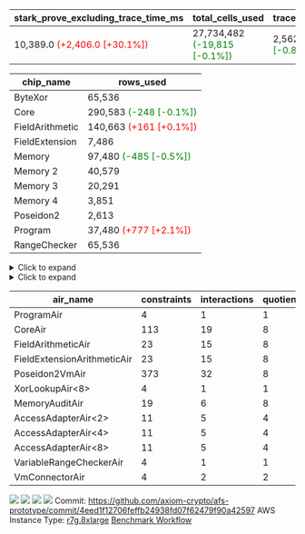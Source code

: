 | stark_prove_excluding_trace_time_ms | total_cells_used | trace_gen_time_ms | verify_program_compile_ms |
| --- | --- | --- | --- |
| 10,389.0 <span style="color: red">(+2,406.0 [+30.1%])</span> | 27,734,482 <span style="color: green">(-19,815 [-0.1%])</span> | 2,562.0 <span style="color: green">(-21.0 [-0.8%])</span> | 35.0 <span style="color: red">(+1.0 [+2.9%])</span> |

| chip_name | rows_used |
| --- | --- |
| ByteXor | 65,536 |
| Core | 290,583 <span style="color: green">(-248 [-0.1%])</span> |
| FieldArithmetic | 140,663 <span style="color: red">(+161 [+0.1%])</span> |
| FieldExtension | 7,486 |
| Memory | 97,480 <span style="color: green">(-485 [-0.5%])</span> |
| Memory 2 | 40,579 |
| Memory 3 | 20,291 |
| Memory 4 | 3,851 |
| Poseidon2 | 2,613 |
| Program | 37,480 <span style="color: red">(+777 [+2.1%])</span> |
| RangeChecker | 65,536 |

<details>
<summary>Click to expand</summary>

| dsl_ir | opcode | frequency |
| --- | --- | --- |
|  | JAL | 1 |
|  | STOREW | 2 |
| AddE | FE4ADD | 1,630 |
| AddEFFI | LOADW | 128 |
| AddEFFI | STOREW | 384 |
| AddEI | ADD | 5,664 |
| AddFI | ADD | 2,837 <span style="color: green">(-6 [-0.2%])</span> |
| AddV | ADD | 1,815 <span style="color: red">(+7 [+0.4%])</span> |
| AddVI | ADD | 35,364 <span style="color: red">(+132 [+0.4%])</span> |
| Alloc | ADD | 13,011 <span style="color: red">(+7 [+0.1%])</span> |
| Alloc | LOADW | 13,011 <span style="color: red">(+7 [+0.1%])</span> |
| Alloc | MUL | 8,979 <span style="color: red">(+7 [+0.1%])</span> |
| AssertEqE | BNE | 404 |
| AssertEqEI | BNE | 4 |
| AssertEqF | BNE | 4,901 |
| AssertEqV | BNE | 3,540 <span style="color: red">(+5 [+0.1%])</span> |
| AssertEqVI | BNE | 20 <span style="color: green">(-12 [-37.5%])</span> |
| CycleTrackerEnd | CT_END | 3,807 |
| CycleTrackerStart | CT_START | 3,807 |
| DivE | BBE4DIV | 1,202 |
| DivEIN | BBE4DIV | 1 |
| DivEIN | STOREW | 4 |
| DivFIN | DIV | 3 |
| For | ADD | 34,831 <span style="color: red">(+13 [+0.0%])</span> |
| For | BNE | 44,214 <span style="color: red">(+29 [+0.1%])</span> |
| For | JAL | 9,383 <span style="color: red">(+16 [+0.2%])</span> |
| For | LOADW | 700 |
| For | STOREW | 8,683 <span style="color: red">(+16 [+0.2%])</span> |
| Halt | TERMINATE | 1 |
| HintBitsF | HINT_BITS | 101 |
| HintInputVec | HINT_INPUT | 4,032 |
| IfEq | BNE | 722 |
| IfEqI | BNE | 11,289 <span style="color: red">(+6 [+0.1%])</span> |
| IfEqI | JAL | 1,829 <span style="color: green">(-295 [-13.9%])</span> |
| IfNe | BEQ | 2,129 |
| IfNe | JAL | 7 |
| IfNeI | BEQ | 603 <span style="color: red">(+2 [+0.3%])</span> |
| ImmE | STOREW | 2,008 |
| ImmF | STOREW | 7,036 |
| ImmV | STOREW | 12,751 <span style="color: green">(-91 [-0.7%])</span> |
| LoadE | LOADW | 4,836 |
| LoadE | LOADW2 | 14,000 |
| LoadF | LOADW | 13,252 <span style="color: green">(-248 [-1.8%])</span> |
| LoadF | LOADW2 | 3,096 <span style="color: red">(+11 [+0.4%])</span> |
| LoadV | LOADW | 8,800 <span style="color: red">(+54 [+0.6%])</span> |
| LoadV | LOADW2 | 19,451 <span style="color: red">(+239 [+1.2%])</span> |
| MulE | BBE4MUL | 3,418 |
| MulEF | MUL | 1,608 |
| MulEI | BBE4MUL | 33 |
| MulEI | STOREW | 132 |
| MulF | MUL | 2,204 |
| MulFI | MUL | 1 |
| MulV | MUL | 3,131 |
| MulVI | MUL | 2,604 |
| Poseidon2CompressBabyBear | COMP_POS2 | 2,000 |
| Poseidon2PermuteBabyBear | PERM_POS2 | 613 |
| StoreE | STOREW | 32,012 |
| StoreE | STOREW2 | 4,816 |
| StoreF | STOREW | 6,484 <span style="color: green">(-12 [-0.2%])</span> |
| StoreF | STOREW2 | 3,962 <span style="color: red">(+10 [+0.3%])</span> |
| StoreHintWord | ADD | 19,708 |
| StoreHintWord | SHINTW | 26,871 |
| StoreV | STOREW | 1,462 <span style="color: green">(-37 [-2.5%])</span> |
| StoreV | STOREW2 | 11,093 <span style="color: red">(+52 [+0.5%])</span> |
| SubE | FE4SUB | 1,202 |
| SubEF | LOADW | 4,815 |
| SubEF | SUB | 1,605 |
| SubEI | ADD | 8 |
| SubV | SUB | 3,101 <span style="color: red">(+1 [+0.0%])</span> |
| SubVI | SUB | 3,789 |
| SubVIN | SUB | 400 |

</details>

<details>
<summary>Click to expand</summary>

| air_name | dsl_ir | opcode | cells_used |
| --- | --- | --- | --- |
| Audit |  | JAL | 19 |
| CoreAir |  | JAL | 66 |
| Audit |  | STOREW | 38 |
| CoreAir |  | STOREW | 132 |
| AccessAdapter<2> | AddE | FE4ADD | 24,882 |
| AccessAdapter<4> | AddE | FE4ADD | 14,703 |
| Audit | AddE | FE4ADD | 1,368 <span style="color: green">(-76 [-5.3%])</span> |
| FieldExtensionArithmeticAir | AddE | FE4ADD | 66,830 |
| AccessAdapter<2> | AddEFFI | LOADW | 132 |
| AccessAdapter<4> | AddEFFI | LOADW | 156 |
| Audit | AddEFFI | LOADW | 304 |
| CoreAir | AddEFFI | LOADW | 8,448 |
| AccessAdapter<2> | AddEFFI | STOREW | 132 |
| Audit | AddEFFI | STOREW | 912 |
| CoreAir | AddEFFI | STOREW | 25,344 |
| AccessAdapter<2> | AddEI | ADD | 24,244 |
| AccessAdapter<4> | AddEI | ADD | 14,326 |
| Audit | AddEI | ADD | 760 |
| FieldArithmeticAir | AddEI | ADD | 175,584 |
| Audit | AddFI | ADD | 418 <span style="color: green">(-209 [-33.3%])</span> |
| FieldArithmeticAir | AddFI | ADD | 87,947 <span style="color: green">(-186 [-0.2%])</span> |
| Audit | AddV | ADD | 57 <span style="color: red">(+38 [+200.0%])</span> |
| FieldArithmeticAir | AddV | ADD | 56,265 <span style="color: red">(+217 [+0.4%])</span> |
| Audit | AddVI | ADD | 61,294 <span style="color: green">(-190 [-0.3%])</span> |
| FieldArithmeticAir | AddVI | ADD | 1,096,284 <span style="color: red">(+4,092 [+0.4%])</span> |
| FieldArithmeticAir | Alloc | ADD | 403,341 <span style="color: red">(+217 [+0.1%])</span> |
| Audit | Alloc | LOADW | 3,135 <span style="color: green">(-95 [-2.9%])</span> |
| CoreAir | Alloc | LOADW | 858,726 <span style="color: red">(+462 [+0.1%])</span> |
| AccessAdapter<2> | Alloc | MUL | 22 |
| AccessAdapter<4> | Alloc | MUL | 26 |
| FieldArithmeticAir | Alloc | MUL | 278,349 <span style="color: red">(+217 [+0.1%])</span> |
| AccessAdapter<2> | AssertEqE | BNE | 2,222 |
| AccessAdapter<4> | AssertEqE | BNE | 1,313 |
| CoreAir | AssertEqE | BNE | 26,664 |
| CoreAir | AssertEqEI | BNE | 264 |
| CoreAir | AssertEqF | BNE | 323,466 |
| CoreAir | AssertEqV | BNE | 233,640 <span style="color: red">(+330 [+0.1%])</span> |
| CoreAir | AssertEqVI | BNE | 1,320 <span style="color: green">(-792 [-37.5%])</span> |
| CoreAir | CycleTrackerEnd | CT_END | 251,262 |
| CoreAir | CycleTrackerStart | CT_START | 251,262 |
| AccessAdapter<2> | DivE | BBE4DIV | 35,310 |
| AccessAdapter<4> | DivE | BBE4DIV | 20,865 |
| FieldExtensionArithmeticAir | DivE | BBE4DIV | 49,282 |
| AccessAdapter<2> | DivEIN | BBE4DIV | 22 |
| AccessAdapter<4> | DivEIN | BBE4DIV | 13 |
| FieldExtensionArithmeticAir | DivEIN | BBE4DIV | 41 |
| AccessAdapter<2> | DivEIN | STOREW | 11 |
| CoreAir | DivEIN | STOREW | 264 |
| FieldArithmeticAir | DivFIN | DIV | 93 |
| FieldArithmeticAir | For | ADD | 1,079,761 <span style="color: red">(+403 [+0.0%])</span> |
| CoreAir | For | BNE | 2,918,124 <span style="color: red">(+1,914 [+0.1%])</span> |
| AccessAdapter<2> | For | JAL | 55 |
| AccessAdapter<4> | For | JAL | 65 |
| CoreAir | For | JAL | 619,278 <span style="color: red">(+1,056 [+0.2%])</span> |
| Audit | For | LOADW | 1,900 |
| CoreAir | For | LOADW | 46,200 |
| Audit | For | STOREW | 988 <span style="color: red">(+114 [+13.0%])</span> |
| CoreAir | For | STOREW | 573,078 <span style="color: red">(+1,056 [+0.2%])</span> |
| CoreAir | Halt | TERMINATE | 66 |
| CoreAir | HintBitsF | HINT_BITS | 6,666 |
| CoreAir | HintInputVec | HINT_INPUT | 266,112 |
| CoreAir | IfEq | BNE | 47,652 |
| CoreAir | IfEqI | BNE | 745,074 <span style="color: red">(+396 [+0.1%])</span> |
| CoreAir | IfEqI | JAL | 120,714 <span style="color: green">(-19,470 [-13.9%])</span> |
| CoreAir | IfNe | BEQ | 140,514 |
| CoreAir | IfNe | JAL | 462 |
| CoreAir | IfNeI | BEQ | 39,798 <span style="color: red">(+132 [+0.3%])</span> |
| AccessAdapter<2> | ImmE | STOREW | 2,200 |
| AccessAdapter<4> | ImmE | STOREW | 1,300 |
| Audit | ImmE | STOREW | 76 |
| CoreAir | ImmE | STOREW | 132,528 |
| Audit | ImmF | STOREW | 3,724 <span style="color: green">(-19 [-0.5%])</span> |
| CoreAir | ImmF | STOREW | 464,376 |
| Audit | ImmV | STOREW | 64,486 <span style="color: green">(-798 [-1.2%])</span> |
| CoreAir | ImmV | STOREW | 841,566 <span style="color: green">(-6,006 [-0.7%])</span> |
| AccessAdapter<2> | LoadE | LOADW | 17,688 |
| AccessAdapter<4> | LoadE | LOADW | 10,452 |
| Audit | LoadE | LOADW | 380 |
| CoreAir | LoadE | LOADW | 319,176 |
| AccessAdapter<2> | LoadE | LOADW2 | 28,666 |
| AccessAdapter<4> | LoadE | LOADW2 | 16,939 |
| CoreAir | LoadE | LOADW2 | 924,000 |
| AccessAdapter<2> | LoadF | LOADW | 26,400 |
| AccessAdapter<4> | LoadF | LOADW | 15,600 |
| AccessAdapter<8> | LoadF | LOADW | 10,200 |
| Audit | LoadF | LOADW | 570 <span style="color: green">(-8,132 [-93.4%])</span> |
| CoreAir | LoadF | LOADW | 874,632 <span style="color: green">(-16,368 [-1.8%])</span> |
| AccessAdapter<2> | LoadF | LOADW2 | 715 |
| AccessAdapter<4> | LoadF | LOADW2 | 429 |
| AccessAdapter<8> | LoadF | LOADW2 | 323 |
| Audit | LoadF | LOADW2 | 2,090 <span style="color: green">(-133 [-6.0%])</span> |
| CoreAir | LoadF | LOADW2 | 204,336 <span style="color: red">(+726 [+0.4%])</span> |
| Audit | LoadV | LOADW | 60,249 <span style="color: green">(-570 [-0.9%])</span> |
| CoreAir | LoadV | LOADW | 580,800 <span style="color: red">(+3,564 [+0.6%])</span> |
| Audit | LoadV | LOADW2 | 1,615 <span style="color: red">(+722 [+80.9%])</span> |
| CoreAir | LoadV | LOADW2 | 1,283,766 <span style="color: red">(+15,774 [+1.2%])</span> |
| AccessAdapter<2> | MulE | BBE4MUL | 33,198 |
| AccessAdapter<4> | MulE | BBE4MUL | 19,617 |
| Audit | MulE | BBE4MUL | 988 |
| FieldExtensionArithmeticAir | MulE | BBE4MUL | 140,138 |
| AccessAdapter<2> | MulEF | MUL | 8,822 |
| AccessAdapter<4> | MulEF | MUL | 5,213 |
| Audit | MulEF | MUL | 76 |
| FieldArithmeticAir | MulEF | MUL | 49,848 |
| AccessAdapter<2> | MulEI | BBE4MUL | 1,892 |
| AccessAdapter<4> | MulEI | BBE4MUL | 1,118 |
| Audit | MulEI | BBE4MUL | 1,596 |
| FieldExtensionArithmeticAir | MulEI | BBE4MUL | 1,353 |
| AccessAdapter<2> | MulEI | STOREW | 638 |
| AccessAdapter<4> | MulEI | STOREW | 338 |
| Audit | MulEI | STOREW | 57 |
| CoreAir | MulEI | STOREW | 8,712 |
| Audit | MulF | MUL | 19 |
| FieldArithmeticAir | MulF | MUL | 68,324 |
| Audit | MulFI | MUL | 19 |
| FieldArithmeticAir | MulFI | MUL | 31 |
| Audit | MulV | MUL | 59,432 |
| FieldArithmeticAir | MulV | MUL | 97,061 |
| Audit | MulVI | MUL | 76 |
| FieldArithmeticAir | MulVI | MUL | 80,724 |
| AccessAdapter<2> | Poseidon2CompressBabyBear | COMP_POS2 | 88,000 |
| AccessAdapter<4> | Poseidon2CompressBabyBear | COMP_POS2 | 52,000 |
| AccessAdapter<8> | Poseidon2CompressBabyBear | COMP_POS2 | 34,000 |
| Poseidon2VmAir<BabyBear> | Poseidon2CompressBabyBear | COMP_POS2 | 836,000 |
| AccessAdapter<2> | Poseidon2PermuteBabyBear | PERM_POS2 | 53,801 |
| AccessAdapter<4> | Poseidon2PermuteBabyBear | PERM_POS2 | 31,798 |
| AccessAdapter<8> | Poseidon2PermuteBabyBear | PERM_POS2 | 20,842 |
| Poseidon2VmAir<BabyBear> | Poseidon2PermuteBabyBear | PERM_POS2 | 256,234 |
| AccessAdapter<2> | StoreE | STOREW | 8,800 |
| AccessAdapter<4> | StoreE | STOREW | 5,200 |
| Audit | StoreE | STOREW | 608,228 |
| CoreAir | StoreE | STOREW | 2,112,792 |
| AccessAdapter<2> | StoreE | STOREW2 | 8,800 |
| AccessAdapter<4> | StoreE | STOREW2 | 5,200 |
| Audit | StoreE | STOREW2 | 30,704 |
| CoreAir | StoreE | STOREW2 | 317,856 |
| Audit | StoreF | STOREW | 123,196 <span style="color: green">(-228 [-0.2%])</span> |
| CoreAir | StoreF | STOREW | 427,944 <span style="color: green">(-792 [-0.2%])</span> |
| AccessAdapter<2> | StoreF | STOREW2 | 231 |
| AccessAdapter<4> | StoreF | STOREW2 | 143 |
| AccessAdapter<8> | StoreF | STOREW2 | 102 |
| Audit | StoreF | STOREW2 | 61,902 <span style="color: red">(+190 [+0.3%])</span> |
| CoreAir | StoreF | STOREW2 | 261,492 <span style="color: red">(+660 [+0.3%])</span> |
| FieldArithmeticAir | StoreHintWord | ADD | 610,948 |
| Audit | StoreHintWord | SHINTW | 510,549 |
| CoreAir | StoreHintWord | SHINTW | 1,773,486 |
| Audit | StoreV | STOREW | 27,778 <span style="color: green">(-703 [-2.5%])</span> |
| CoreAir | StoreV | STOREW | 96,492 <span style="color: green">(-2,442 [-2.5%])</span> |
| Audit | StoreV | STOREW2 | 161,082 <span style="color: red">(+988 [+0.6%])</span> |
| CoreAir | StoreV | STOREW2 | 732,138 <span style="color: red">(+3,432 [+0.5%])</span> |
| AccessAdapter<2> | SubE | FE4SUB | 44,176 |
| AccessAdapter<4> | SubE | FE4SUB | 26,104 |
| Audit | SubE | FE4SUB | 380 |
| FieldExtensionArithmeticAir | SubE | FE4SUB | 49,282 |
| AccessAdapter<2> | SubEF | LOADW | 17,633 |
| Audit | SubEF | LOADW | 171 |
| CoreAir | SubEF | LOADW | 317,790 |
| AccessAdapter<2> | SubEF | SUB | 17,633 |
| AccessAdapter<4> | SubEF | SUB | 20,839 |
| Audit | SubEF | SUB | 57 |
| FieldArithmeticAir | SubEF | SUB | 49,755 |
| AccessAdapter<2> | SubEI | ADD | 44 |
| AccessAdapter<4> | SubEI | ADD | 26 |
| FieldArithmeticAir | SubEI | ADD | 248 |
| Audit | SubV | SUB | 76 <span style="color: red">(+19 [+33.3%])</span> |
| FieldArithmeticAir | SubV | SUB | 96,131 <span style="color: red">(+31 [+0.0%])</span> |
| Audit | SubVI | SUB | 61,351 <span style="color: green">(-133 [-0.2%])</span> |
| FieldArithmeticAir | SubVI | SUB | 117,459 |
| FieldArithmeticAir | SubVIN | SUB | 12,400 |

</details>

| air_name | constraints | interactions | quotient_deg |
| --- | --- | --- | --- |
| ProgramAir<BabyBear> | 4 | 1 | 1 |
| CoreAir | 113 | 19 | 8 |
| FieldArithmeticAir | 23 | 15 | 8 |
| FieldExtensionArithmeticAir | 23 | 15 | 8 |
| Poseidon2VmAir<BabyBear> | 373 | 32 | 8 |
| XorLookupAir<8> | 4 | 1 | 1 |
| MemoryAuditAir | 19 | 6 | 8 |
| AccessAdapterAir<2> | 11 | 5 | 4 |
| AccessAdapterAir<4> | 11 | 5 | 4 |
| AccessAdapterAir<8> | 11 | 5 | 4 |
| VariableRangeCheckerAir | 4 | 1 | 1 |
| VmConnectorAir | 4 | 2 | 2 |



[![](https://axiom-public-data-staging-us-east-1.s3.us-east-1.amazonaws.com/benchmark/github/flamegraphs/4eed1f12706feffb24938fd07f62479f90a42597/verify_fibair.dsl_ir.opcode.air_name.cells_used.reverse.svg)](https://axiom-public-data-staging-us-east-1.s3.us-east-1.amazonaws.com/benchmark/github/flamegraphs/4eed1f12706feffb24938fd07f62479f90a42597/verify_fibair.dsl_ir.opcode.air_name.cells_used.reverse.svg)
[![](https://axiom-public-data-staging-us-east-1.s3.us-east-1.amazonaws.com/benchmark/github/flamegraphs/4eed1f12706feffb24938fd07f62479f90a42597/verify_fibair.dsl_ir.opcode.air_name.cells_used.svg)](https://axiom-public-data-staging-us-east-1.s3.us-east-1.amazonaws.com/benchmark/github/flamegraphs/4eed1f12706feffb24938fd07f62479f90a42597/verify_fibair.dsl_ir.opcode.air_name.cells_used.svg)
[![](https://axiom-public-data-staging-us-east-1.s3.us-east-1.amazonaws.com/benchmark/github/flamegraphs/4eed1f12706feffb24938fd07f62479f90a42597/verify_fibair.dsl_ir.opcode.frequency.reverse.svg)](https://axiom-public-data-staging-us-east-1.s3.us-east-1.amazonaws.com/benchmark/github/flamegraphs/4eed1f12706feffb24938fd07f62479f90a42597/verify_fibair.dsl_ir.opcode.frequency.reverse.svg)
[![](https://axiom-public-data-staging-us-east-1.s3.us-east-1.amazonaws.com/benchmark/github/flamegraphs/4eed1f12706feffb24938fd07f62479f90a42597/verify_fibair.dsl_ir.opcode.frequency.svg)](https://axiom-public-data-staging-us-east-1.s3.us-east-1.amazonaws.com/benchmark/github/flamegraphs/4eed1f12706feffb24938fd07f62479f90a42597/verify_fibair.dsl_ir.opcode.frequency.svg)
Commit: https://github.com/axiom-crypto/afs-prototype/commit/4eed1f12706feffb24938fd07f62479f90a42597
AWS Instance Type: [r7g.8xlarge](https://instances.vantage.sh/aws/ec2/r7g.8xlarge)
[Benchmark Workflow](https://github.com/axiom-crypto/afs-prototype/actions/runs/11263954450)
